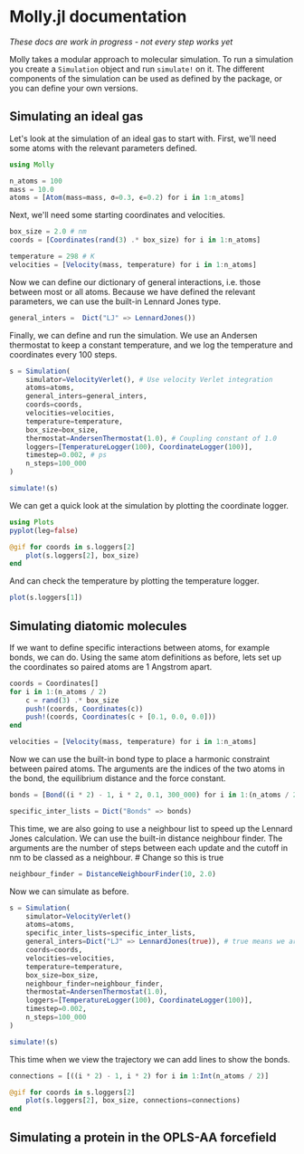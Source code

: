 # Molly.jl documentation

*These docs are work in progress - not every step works yet*

Molly takes a modular approach to molecular simulation.
To run a simulation you create a `Simulation` object and run `simulate!` on it.
The different components of the simulation can be used as defined by the package, or you can define your own versions.

## Simulating an ideal gas

Let's look at the simulation of an ideal gas to start with.
First, we'll need some atoms with the relevant parameters defined.
```julia
using Molly

n_atoms = 100
mass = 10.0
atoms = [Atom(mass=mass, σ=0.3, ϵ=0.2) for i in 1:n_atoms]
```
Next, we'll need some starting coordinates and velocities.
```julia
box_size = 2.0 # nm
coords = [Coordinates(rand(3) .* box_size) for i in 1:n_atoms]

temperature = 298 # K
velocities = [Velocity(mass, temperature) for i in 1:n_atoms]
```
Now we can define our dictionary of general interactions, i.e. those between most or all atoms.
Because we have defined the relevant parameters, we can use the built-in Lennard Jones type.
```julia
general_inters =  Dict("LJ" => LennardJones())
```
Finally, we can define and run the simulation.
We use an Andersen thermostat to keep a constant temperature, and we log the temperature and coordinates every 100 steps.
```julia
s = Simulation(
    simulator=VelocityVerlet(), # Use velocity Verlet integration
    atoms=atoms,
    general_inters=general_inters,
    coords=coords,
    velocities=velocities,
    temperature=temperature,
    box_size=box_size,
    thermostat=AndersenThermostat(1.0), # Coupling constant of 1.0
    loggers=[TemperatureLogger(100), CoordinateLogger(100)],
    timestep=0.002, # ps
    n_steps=100_000
)

simulate!(s)
```
We can get a quick look at the simulation by plotting the coordinate logger.
```julia
using Plots
pyplot(leg=false)

@gif for coords in s.loggers[2]
    plot(s.loggers[2], box_size)
end
```
And can check the temperature by plotting the temperature logger.
```julia
plot(s.loggers[1])
```

## Simulating diatomic molecules

If we want to define specific interactions between atoms, for example bonds, we can do.
Using the same atom definitions as before, lets set up the coordinates so paired atoms are 1 Angstrom apart.
```julia
coords = Coordinates[]
for i in 1:(n_atoms / 2)
    c = rand(3) .* box_size
    push!(coords, Coordinates(c))
    push!(coords, Coordinates(c + [0.1, 0.0, 0.0]))
end

velocities = [Velocity(mass, temperature) for i in 1:n_atoms]
```
Now we can use the built-in bond type to place a harmonic constraint between paired atoms.
The arguments are the indices of the two atoms in the bond, the equilibrium distance and the force constant.
```julia
bonds = [Bond((i * 2) - 1, i * 2, 0.1, 300_000) for i in 1:(n_atoms / 2)]

specific_inter_lists = Dict("Bonds" => bonds)
```
This time, we are also going to use a neighbour list to speed up the Lennard Jones calculation.
We can use the built-in distance neighbour finder.
The arguments are the number of steps between each update and the cutoff in nm to be classed as a neighbour. # Change so this is true
```julia
neighbour_finder = DistanceNeighbourFinder(10, 2.0)
```
Now we can simulate as before.
```julia
s = Simulation(
    simulator=VelocityVerlet()
    atoms=atoms,
    specific_inter_lists=specific_inter_lists,
    general_inters=Dict("LJ" => LennardJones(true)), # true means we are using the neighbour list for this interaction
    coords=coords,
    velocities=velocities,
    temperature=temperature,
    box_size=box_size,
    neighbour_finder=neighbour_finder,
    thermostat=AndersenThermostat(1.0),
    loggers=[TemperatureLogger(100), CoordinateLogger(100)],
    timestep=0.002,
    n_steps=100_000
)

simulate!(s)
```
This time when we view the trajectory we can add lines to show the bonds.
```julia
connections = [((i * 2) - 1, i * 2) for i in 1:Int(n_atoms / 2)]

@gif for coords in s.loggers[2]
    plot(s.loggers[2], box_size, connections=connections)
end
```

## Simulating a protein in the OPLS-AA forcefield
